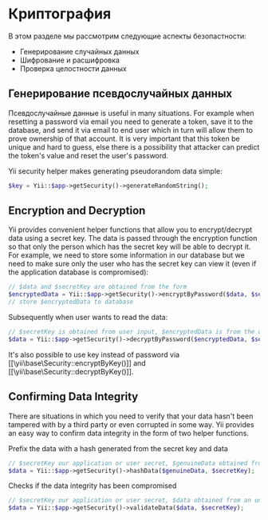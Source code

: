 Криптография
============

В этом разделе мы рассмотрим следующие аспекты безопастности:

- Генерирование случайных данных
- Шифрование и расшифровка
- Проверка целостности данных

Генерирование псевдослучайных данных
------------------------------------

Псевдослучайные данные is useful in many situations. For example when resetting a password via email you need to generate a
token, save it to the database, and send it via email to end user which in turn will allow them to prove ownership of
that account. It is very important that this token be unique and hard to guess, else there is a possibility that attacker
can predict the token's value and reset the user's password.

Yii security helper makes generating pseudorandom data simple:


```php
$key = Yii::$app->getSecurity()->generateRandomString();
```

Encryption and Decryption
-------------------------

Yii provides convenient helper functions that allow you to encrypt/decrypt data using a secret key. The data is passed through the encryption function so that only the person which has the secret key will be able to decrypt it.
For example, we need to store some information in our database but we need to make sure only the user who has the secret key can view it (even if the application database is compromised):


```php
// $data and $secretKey are obtained from the form
$encryptedData = Yii::$app->getSecurity()->encryptByPassword($data, $secretKey);
// store $encryptedData to database
```

Subsequently when user wants to read the data:

```php
// $secretKey is obtained from user input, $encryptedData is from the database
$data = Yii::$app->getSecurity()->decryptByPassword($encryptedData, $secretKey);
```

It's also possible to use key instead of password via [[\yii\base\Security::encryptByKey()]] and
[[\yii\base\Security::decryptByKey()]].

Confirming Data Integrity
-------------------------

There are situations in which you need to verify that your data hasn't been tampered with by a third party or even corrupted in some way. Yii provides an easy way to confirm data integrity in the form of two helper functions.

Prefix the data with a hash generated from the secret key and data


```php
// $secretKey our application or user secret, $genuineData obtained from a reliable source
$data = Yii::$app->getSecurity()->hashData($genuineData, $secretKey);
```

Checks if the data integrity has been compromised

```php
// $secretKey our application or user secret, $data obtained from an unreliable source
$data = Yii::$app->getSecurity()->validateData($data, $secretKey);
```
